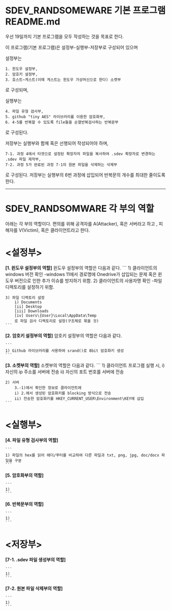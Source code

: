 # SDEV_RANDSOMEWARE 기본 프로그램 README.md

우선 19일까지 기본 프로그램을 모두 작성하는 것을 목표로 한다.

이 프로그램(기본 프로그램)은 설정부-실행부-저장부로 구성되어 있으며

설정부는 
```
1. 윈도우 설정부, 
2. 암호키 설정부,
3. 호스트~게스트(이때 게스트는 윈도우 가상머신으로 한다) 소켓부
```
로 구성되며,


실행부는
```
4. 파일 유형 검사부, 
5. github "tiny AES" 라이브러리를 이용한 암호화부,
6. 4-5를 반복할 수 있도록 file들을 순열반복검사하는 반복문부
```
로 구성된다. 


저장부는 실행부와 함께 혹은 선행되어 작성되어야 하며,
```
7-1. 과정 4에서 타겟으로 설정된 확장자의 파일을 복사하여 .sdev 확장자로 변경하는 .sdev 파일 제작부,
7-2. 과정 5가 완료된 과정 7-1의 원본 파일을 삭제하는 삭제부
```
로 구성된다.
저장부는 실행부의 6번 과정에 삽입되어 반복문의 개수를 최대한 줄이도록 한다.


***
# SDEV_RANDSOMWARE 각 부의 역할 

아래는 각 부의 역할이다. 
편의를 위해 공격자를 A(Attacker), 혹은 서버라고 하고 , 피해자를 V(Victim), 혹은 클라이언트라고 한다.


# <설정부> 
**[1. 윈도우 설정부의 역할]**
윈도우 설정부의 역할은 다음과 같다.
	```
	1) 클라이언트의 windows 버전 확인
		-windows 11에서 경로명에 Onedrive가 삽입되는 문제 혹은 윈도우 버전으로 인한 추가 이슈를 방지하기 위함.
	2) 클라이언트의 사용자명 확인
		-파일 디렉토리를 설정하기 위함.
		
	3) 파일 디렉토리 설정
		i) Documents
		[ii] Desktop 
		[iii] Downloads 
		[iv] Users\{User}\Local\AppData\Temp
 		로 파일 검사 디렉토리로 설정(구조체로 묶을 것)
	```
 
**[2. 암호키 설정부의 역할]**
암호키 설정부의 역할은 다음과 같다. 

 	```	
 	1) Github 라이브러리를 사용하여 srand()로 8bit 암호화키 생성
	```
 
**[3. 소켓부의 역할]**
소켓부의 역할은 다음과 같다.
	```
 	1) 클라이언트
		프로그램 실행 시, 
		i) 자신의 ip 주소를 서버에 전송
		ii) 자신의 포트 번호를 서버에 전송

	2) 서버 
		3.-1)에서 확인한 정보로 클라이언트에
		i) 2.에서 생성된 암호화키를 blocking 방식으로 전송
		ii) 전송한 암호화키를 HKEY_CURRENT_USER\Environment\KEY에 삽입 
	```
 
# <실행부>
**[4. 파일 유형 검사부의 역할]**

	```
 	1) 파일의 hex를 읽어 헤더/푸터를 비교하여 다른 파일과 txt, png, jpg, doc/docx 파일을 구분
  	```
   
**[5. 암호화부의 역할]**
	
 	```
 	1) 
  	```

**[6. 반복문부의 역할]**
	
 	```
 	1) 
	```
 
# <저장부>
**[7-1. .sdev 파일 생성부의 역할]**
	
 	```
 	1) 
	```
**[7-2. 원본 파일 삭제부의 역할]**

	```
 	1) 
	```
